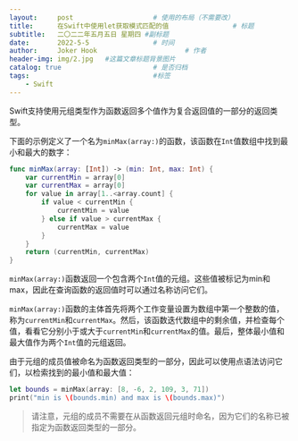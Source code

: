```yaml
---
layout:     post   				    # 使用的布局（不需要改）
title:      在Swift中使用let获取模式匹配的值 				# 标题 
subtitle:   二〇二二年五月五日 星期四 #副标题
date:       2022-5-5 				# 时间
author:     Joker Hook 						# 作者
header-img: img/2.jpg 	#这篇文章标题背景图片
catalog: true 						# 是否归档
tags:								#标签
    - Swift
---
```


Swift支持使用元组类型作为函数返回多个值作为复合返回值的一部分的返回类型。

下面的示例定义了一个名为`minMax(array:)`的函数，该函数在`Int`值数组中找到最小和最大的数字：

```swift
func minMax(array: [Int]) -> (min: Int, max: Int) {
    var currentMin = array[0]
    var currentMax = array[0]
    for value in array[1..<array.count] {
        if value < currentMin {
            currentMin = value
        } else if value > currentMax {
            currentMax = value
        }
    }
    return (currentMin, currentMax)
}
```

`minMax(array:)`函数返回一个包含两个`Int`值的元组。这些值被标记为min和max，因此在查询函数的返回值时可以通过名称访问它们。

`minMax(array:)`函数的主体首先将两个工作变量设置为数组中第一个整数的值，称为`currentMin`和`currentMax`。然后，该函数迭代数组中的剩余值，并检查每个值，看看它分别小于或大于`currentMin`和`currentMax`的值。最后，整体最小值和最大值作为两个`Int`值的元组返回。

由于元组的成员值被命名为函数返回类型的一部分，因此可以使用点语法访问它们，以检索找到的最小值和最大值：

```swift
let bounds = minMax(array: [8, -6, 2, 109, 3, 71])
print("min is \(bounds.min) and max is \(bounds.max)")
```

> 请注意，元组的成员不需要在从函数返回元组时命名，因为它们的名称已被指定为函数返回类型的一部分。
